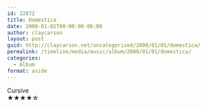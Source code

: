 ```yaml
---
id: 22872
title: Domestica
date: 2000-01-01T00:00:00-06:00
author: claycarson
layout: post
guid: http://claycarson.net/uncategorized/2000/01/01/domestica/
permalink: /timeline/media/music/album/2000/01/01/domestica/
categories:
  - Album
format: aside
---
```

<div class="media-details"></div>

<div class="media-creator">Cursive</div>

<div class="media-rating">★★★★☆</div>